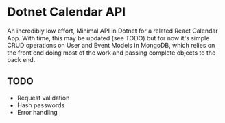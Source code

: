 # Dotnet Calendar API

An incredibly low effort, Minimal API in Dotnet for a related React Calendar App. With time, this may be updated (see TODO) but for now it's simple CRUD operations on User and Event Models in MongoDB, which relies on the front end doing most of the work and passing complete objects to the back end.

## TODO

- Request validation
- Hash passwords
- Error handling
